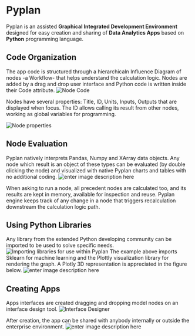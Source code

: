 # **Pyplan**
Pyplan is an assisted **Graphical Integrated Development Environment** designed for easy creation and sharing of **Data Analytics Apps** based on **Python** programming language.

## **Code Organization**
The app code is structured through a hierarchicaln Influence Diagram of nodes -a Workflow- that helps understand the calculation logic.
Nodes are added by a drag and drop user interface and Python code is written inside their Code attribute. 
![Node Code](http://img.pyplan.org/index_node_code.png)

Nodes have several properties: Title, ID, Units, Inputs, Outputs that are displayed when focus. 
The ID allows calling its result from other nodes, working as global variables for programming.

![Node properties](http://img.pyplan.org/index_node_properties1.png)


## **Node Evaluation**
Pyplan natively interprets Pandas, Numpy and XArray data objects. Any node which result is an object of these types can be evaluated (by double clicking the node) and visualized with native Pyplan charts and tables with no additional coding.
![enter image description here](http://img.pyplan.org/index_node_result1.png)

When asking to run a node, all precedent nodes are calculated too, and its results are kept in memory, available for inspection and reuse. Pyplan engine keeps track of any change in a node that triggers recalculation downstream the calculation logic path.

## **Using Python Libraries**
Any library from the extended Python developing community can be imported to be used to solve specific needs.
![Importing libraries for use within Pyplan](http://img.pyplan.org/index_import_lib.png)
The example above imports Sklearn for machine learning and the Plottly visualization library for rendering the graph. 
A Plotly 3D representation is appreciated in the figure below.
![enter image description here](http://img.pyplan.org/index_plotly_graph.png)

## **Creating Apps**
Apps interfaces are created dragging and dropping model nodes on an interface design tool.
![Interface Designer](http://img.pyplan.org/index_new_interface2.png)

After creation, the app can be shared with anybody internally or outside the enterprise environment.
![enter image description here](http://img.pyplan.org/index_share_app_ext.png)





<!--stackedit_data:
eyJoaXN0b3J5IjpbLTQzMjYxNjU2NCwtMjAzNTMzOTk0MiwtNj
A3MTExMjk3LC0xOTAzNzk5MDc5LC0xMTUxMDA0OTgyLC0xNjQ0
MzU2MTU3LDE3Njg5NTE0NywxOTU3NzAwNTQ0LC00NzQ3MjQxMT
EsMTM3MDQ3MzUxMywyMDMyMjc2MTAxLDExMjQ4MjM0NjYsNDEy
MDgxMjIwLC0xMTMzOTkwNTcwLDYyODA2MjE5OSwtMTcwNjc0NT
QxNywtMTg2OTI3OTQyLDg3ODk5NTQ4LC0yMDY4MzUyMDM3LDgw
MDUyOTIwMl19
-->